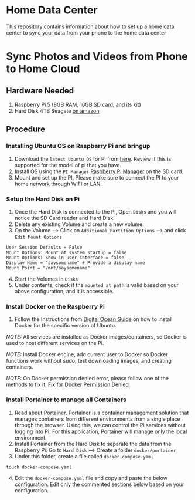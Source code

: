 # Home Data Center
This repository contains information about how to set up a home data center to sync your data from your phone to the home data center

# Sync Photos and Videos from Phone to Home Cloud

## Hardware Needed
1. Raspberry Pi 5 (8GB RAM, 16GB SD card, and its kit)
2. Hard Disk 4TB Seagate [on amazon](https://www.amazon.com/dp/B094R1YV68?ref=ppx_yo2ov_dt_b_fed_asin_title&th=1)

## Procedure
### Installing Ubuntu OS on Raspberry Pi and bringup
1. Download the `latest Ubuntu OS` for Pi from [here](https://ubuntu.com/download/raspberry-pi). Review if this is supported for the model of pi that you have.
2. Install OS using the `PI Manager` [Raspberry Pi Manager](https://www.raspberrypi.com/software/) on the SD card.
3. Mount and set up the PI. Please make sure to connect the PI to your home network through WIFI or LAN.

### Setup the Hard Disk on Pi
1. Once the Hard Disk is connected to the Pi, Open `Disks` and you will notice the SD Card reader and Hard Disk.
2. Delete any existing Volume and create a new volume.
3. On the Volume --> Click on `Additional Partition Options` -->  and click `Edit Mount Options`
```
User Session Defaults = False
Mount Options: Mount at system startup = false
Mount Options: Show in user interface = false
Display Name = "saysomename" # Provide a display name
Mount Point = "/mnt/saysomename"
```
4. Start the Volumes in `Disks`
5. Under contents, check if the `mounted at path` is valid based on your above configuration, and it is accessible.

### Install Docker on the Raspberry Pi

1. Follow the Instructions from [Digital Ocean Guide](https://www.digitalocean.com/community/tutorials/how-to-install-and-use-docker-on-ubuntu-22-04) on how to install Docker for the specific version of Ubuntu.

_NOTE:_ All services are installed as Docker images/containers, so Docker is used to host different services on the Pi.

_NOTE:_  Install Docker engine, add current user to Docker so Docker functions work without sudo, test downloading images, and creating containers.

_NOTE:_  On Docker permission denied error, please follow one of the methods to fix it. [Fix for Docker Permission Denied](https://phoenixnap.com/kb/docker-permission-denied)

### Install Portainer to manage all Containers
1. Read about [Portainer](https://www.portainer.io/). Portainer is a container management solution that manages containers from different environments from a single place through the browser. Using this, we can control the Pi services without logging into Pi. For this application, Portainer will manage only the local environment.
2. Install Portainer from the Hard Disk to separate the data from the Raspberry Pi: Go to `Hard Disk` --> Create a folder `docker/portainer`
3. Under this folder, create a file called `docker-compose.yaml`

```
touch docker-compose.yaml
```

4. Edit the `docker-compose.yaml` file and copy and paste the below configuration. Edit only the commented sections below based on your configuration.

```

```

